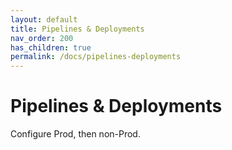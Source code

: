 ```yaml
---
layout: default
title: Pipelines & Deployments
nav_order: 200
has_children: true
permalink: /docs/pipelines-deployments
---
```


# Pipelines & Deployments

Configure Prod, then non-Prod.